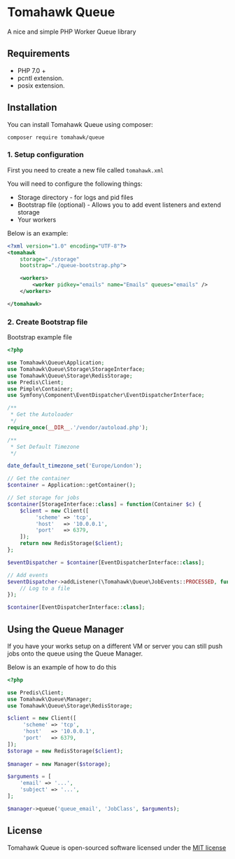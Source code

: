# Tomahawk Queue

A nice and simple PHP Worker Queue library


## Requirements

- PHP 7.0 +
- pcntl extension.
- posix extension.


## Installation

You can install Tomahawk Queue using composer:

`composer require tomahawk/queue`


### 1. Setup configuration

First you need to create a new file called `tomahawk.xml`

You will need to configure the following things:

- Storage directory - for logs and pid files
- Bootstrap file (optional) - Allows you to add event listeners and extend storage
- Your workers

Below is an example:

```xml
<?xml version="1.0" encoding="UTF-8"?>
<tomahawk
    storage="./storage"
    bootstrap="./queue-bootstrap.php">

    <workers>
        <worker pidkey="emails" name="Emails" queues="emails" />
    </workers>

</tomahawk>
```


### 2. Create Bootstrap file

Bootstrap example file

```php
<?php

use Tomahawk\Queue\Application;
use Tomahawk\Queue\Storage\StorageInterface;
use Tomahawk\Queue\Storage\RedisStorage;
use Predis\Client;
use Pimple\Container;
use Symfony\Component\EventDispatcher\EventDispatcherInterface;

/**
 * Get the Autoloader
 */
require_once(__DIR__.'/vendor/autoload.php');

/**
 * Set Default Timezone
 */

date_default_timezone_set('Europe/London');

// Get the container
$container = Application::getContainer();

// Set storage for jobs
$container[StorageInterface::class] = function(Container $c) {
    $client = new Client([
         'scheme' => 'tcp',
         'host'   => '10.0.0.1',
         'port'   => 6379,
    ]);
    return new RedisStorage($client);
};

$eventDispatcher = $container[EventDispatcherInterface::class];

// Add events
$eventDispatcher->addListener(\Tomahawk\Queue\JobEvents::PROCESSED, function(\Tomahawk\Queue\Event\PreProcessEvent $event) {
    // Log to a file
});

$container[EventDispatcherInterface::class];

```


## Using the Queue Manager

If you have your works setup on a different VM or server you can still push jobs onto the queue using the Queue Manager.

Below is an example of how to do this
 
 ```php
 <?php 
 
 use Predis\Client;
 use Tomahawk\Queue\Manager;
 use Tomahawk\Queue\Storage\RedisStorage;
 
 $client = new Client([
      'scheme' => 'tcp',
      'host'   => '10.0.0.1',
      'port'   => 6379,
 ]);
 $storage = new RedisStorage($client);
     
 $manager = new Manager($storage);
 
 $arguments = [
     'email' => '...',
     'subject' => '...',
];
 
 $manager->queue('queue_email', 'JobClass', $arguments);
 ```

## License

Tomahawk Queue is open-sourced software licensed under the [MIT license](http://opensource.org/licenses/MIT)
